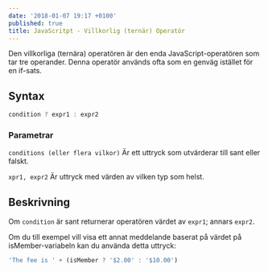 ```yaml
---
date: '2018-01-07 19:17 +0100'
published: true
title: JavaScritpt - Villkorlig (ternär) Operatör
---
```

Den villkorliga (ternära) operatören är den enda JavaScript-operatören som tar tre operander. Denna operatör används ofta som en genväg istället för en if-sats.

## Syntax

```js
condition ? expr1 : expr2 
```

### Parametrar

`conditions (eller flera vilkor)` Är ett uttryck som utvärderar till sant eller falskt.

`xpr1, expr2` Är uttryck med värden av vilken typ som helst.

## Beskrivning

Om `condition` är sant returnerar operatören värdet av `expr1`; annars `expr2`.

Om du till exempel vill visa ett annat meddelande baserat på värdet på isMember-variabeln kan du använda detta uttryck:

```js
'The fee is ' + (isMember ? '$2.00' : '$10.00')
```


